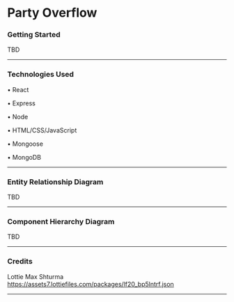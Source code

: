 # Party Overflow

### Getting Started

TBD

---

### Technologies Used

• React

• Express

• Node

• HTML/CSS/JavaScript

• Mongoose

• MongoDB

---

### Entity Relationship Diagram

TBD

---

### Component Hierarchy Diagram

TBD

---

### Credits


Lottie
Max Shturma
https://assets7.lottiefiles.com/packages/lf20_bp5lntrf.json

---








